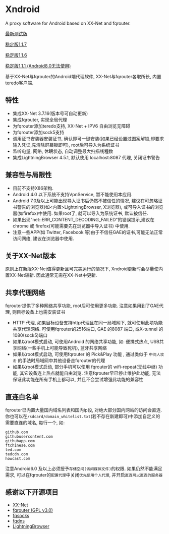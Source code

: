 # Xndroid
A proxy software for Android based on XX-Net and fqrouter.

[最新测试版](https://raw.githubusercontent.com/XndroidDev/Xndroid-update/master/update/app-debug.apk)

[稳定版1.1.7](https://github.com/XndroidDev/Xndroid/releases/download/1.1.7/app-release.apk)

[稳定版1.1.6](https://github.com/XndroidDev/Xndroid/releases/download/1.1.6/app-release.apk)

[稳定版1.1.1 (Android8.0无法使用)](https://github.com/XndroidDev/Xndroid/releases/download/1.1.1/app-release.apk)

基于XX-Net与fqrouter的Android端代理软件, XX-Net与fqrouter各取所长, 内置teredo客户端.

## 特性
 * 集成XX-Net 3.7.16(版本号可自动更新)
 * 集成fqrouter, 实现全局代理
 * 为fqrouter添加teredo支持, XX-Net + IPV6 自由浏览无障碍
 * 为fqrouter添加sock5支持
 * 调用证书安装器安装证书, 确认即可一键安装(如果已经设置过图案解锁,却要求输入凭证,先清除屏幕锁即可), root后可导入为系统证书
 * 监听电量, 网络, 休眠状态, 自动调整最大扫描线程数
 * 集成LightningBrowser 4.5.1, 默认使用 localhost:8087 代理, 关闭证书警告

## 兼容性与局限性
 * 目前不支持X86架构.
 * Android 4.0 以下系统不支持VpnService, 暂不能使用本应用.
 * Android 7.0及以上可能出现导入证书后仍然不被信任的情况, 建议在可忽略证书警告的浏览器(如<内置>LightningBrowser, X浏览器), 或可导入证书的浏览器(如firefox)中使用. 如果root了, 就可以导入为系统证书, 默认被信任. 
 * 如果出现"net::ERR_CONTENT_DECODING_FAILED"的错误提示,建议在chrome 或 firefox(可能需要先在浏览器中导入证书) 中使用.
 * 注意一些APP(如 Twitter, Facebook 等)由于不信任GAE的证书,可能无法正常访问网络, 建议在浏览器中使用.

## 关于XX-Net版本
 原则上在新版XX-Net值得更新且可完美运行的情况下, Xndroid更新时会尽量使内置XX-Net较新. 因此通常无需在XX-Net中更新. 

## 共享代理网络
 fqrouter提供了多种网络共享功能, root后可使用更多功能. 注意如果用到了GAE代理, 则目标设备上也需安装证书
 * HTTP 代理, 如果目标设备支持http代理且在同一局域网下, 就可使用此项功能共享代理网络. 可使用fqrouter的2516端口, GAE 的8087 端口, 或X-tunnel 的1080(sock5)端口 
 * 如果以root模式启动, 可使用Android 的网络共享功能, 如: 便携式热点, USB共享网络(一些手机上可能导致死机), 蓝牙共享网络
 * 如果以root模式启动, 可使用fqrouter 的 Pick&Play 功能 , 通过类似于 `中间人攻击` 的手法时局域网中其他设备走fqrouter的代理
 * 如果以root模式启动, 部分手机可以使用 fqrouter的 wifi-repeat(无线中继) 功能, 其它设备连上热点就能自由浏览. 注意fqrouter早已停止维护此功能, 无法保证此功能在所有手机上都可以, 并且不会尝试增强此功能的兼容性

## 直连白名单
 fqrouter已内置大量国内域名列表和国内ip段, 对绝大部分国内网站的访问会直连. 你也可以在`/sdcard/domain_whitelist.txt`(若不存在新建即可)中添加自定义的需要直连的域名, 每行一个, 如:
```
github.com
githubusercontent.com
githubapp.com
ftchinese.com
ted.com
tedcdn.com
howcast.com
```
 注意Android6.0 及以上必须授予`存储空间(访问媒体文件)`的权限. 如果仍然不能满足需求, 可以在fqrouter的`配置代理`中关闭`优先使用个人代理`, 并开启`直连可以直连的服务器`

## 感谢以下开源项目
 * [XX-Net](https://github.com/XX-net/XX-Net)
 * [fqrouter (GPL v3.0)](https://github.com/fqrouter/fqrouter)
 * [fqsocks](https://github.com/fqrouter/fqsocks)
 * [fqdns](https://github.com/fqrouter/fqdns)
 * [LightningBrowser](https://github.com/anthonycr/Lightning-Browser)
